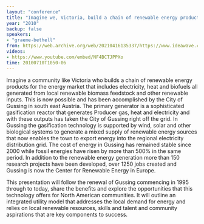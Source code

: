 ```yaml
---
layout: "conference"
title: "Imagine we, Victoria, build a chain of renewable energy products for the energy market"
year: "2010"
backup: false
speakers:
- "graeme-bethell"
from: https://web.archive.org/web/20210416135337/https://www.ideawave.ca/the-conference/imagine-we-victoria-build-a-chain-of-renewable-energy-products-for-the-energy-market
videos:
- https://www.youtube.com/embed/NF4BCTJPPXo
time: 20100710T1050-06
---
```


Imagine a community like Victoria who builds a chain of renewable energy
products for the energy market that includes electricity, heat and biofuels
all generated from local renewable biomass feedstock and other renewable
inputs. This is now possible and has been accomplished by the City of Gussing
in south east Austria. The primary generator is a sophisticated gasification
reactor that generates Producer gas, heat and electricity and with these
outputs has taken the City of Gussing right off the grid. In Gussing the
gasification technology is supported by wind, solar and other biological
systems to generate a mixed supply of renewable energy sources that now
enables the town to export energy into the regional electricity distribution
grid. The cost of energy in Gussing has remained stable since 2000 while
fossil energies have risen by more than 500% in the same period. In addition
to the renewable energy generation more than 150 research projects have been
developed, over 1250 jobs created and Gussing is now the Center for Renewable
Energy in Europe.  

This presentation will follow the renewal of Gussing commencing in 1995
through to today, share the benefits and explore the opportunities that this
technology offers for North American communities. It will outline an
integrated utility model that addresses the local demand for energy and relies
on local renewable resources, skills and talent and community aspirations that
are key components to success.
